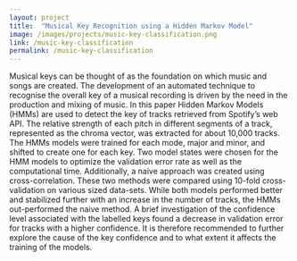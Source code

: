 ```yaml
---
layout: project
title:  "Musical Key Recognition using a Hidden Markov Model"
image: /images/projects/music-key-classification.png
link: /music-key-classification
permalink: /music-key-classification
---
```


Musical keys can be thought of as the foundation on which music and songs are created. The development of an automated technique to recognise the overall key of a musical recording is driven by the need in the production and mixing of music. In this paper Hidden Markov Models (HMMs) are used to detect the key of tracks retrieved from Spotify’s web API. The relative strength of each pitch in different segments of a track, represented as the chroma vector, was extracted for about 10,000 tracks. The HMMs models were trained for each mode, major and minor, and shifted to create one for each key. Two model states were chosen for the HMM models to optimize the validation error rate as well as the computational time. Additionally, a naive approach was created using cross-correlation. These two methods were compared using 10-fold cross-validation on various sized data-sets. While both models performed better and stabilized further with an increase in the number of tracks, the HMMs out-performed the naive method. A brief investigation of the confidence level associated with the labelled keys found a decrease in validation error for tracks with a higher confidence. It is therefore recommended to further explore the cause of the key confidence and to what extent it affects the training of the models.